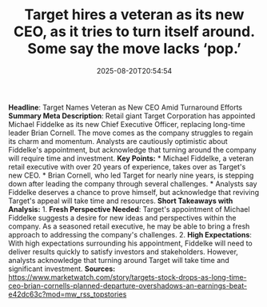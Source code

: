 ﻿---
title: "Target hires a veteran as its new CEO, as it tries to turn itself around. Some say the move lacks ‘pop.’"
date: "2025-08-20T20:54:54"
category: "Markets"
summary: ""
slug: "target hires a veteran as its new ceo as it tries to turn it"
source_urls:
  - "https://www.marketwatch.com/story/targets-stock-drops-as-long-time-ceo-brian-cornells-planned-departure-overshadows-an-earnings-beat-e42dc63c?mod=mw_rss_topstories"
seo:
  title: "Target hires a veteran as its new CEO, as it tries to turn itself around. Some say the move lacks ‘pop.’ | Hash n Hedge"
  description: ""
  keywords: ["news", "markets", "brief"]
---
**Headline**: Target Names Veteran as New CEO Amid Turnaround Efforts  **Summary Meta Description**: Retail giant Target Corporation has appointed Michael Fiddelke as its new Chief Executive Officer, replacing long-time leader Brian Cornell. The move comes as the company struggles to regain its charm and momentum. Analysts are cautiously optimistic about Fiddelke's appointment, but acknowledge that turning around the company will require time and investment.  **Key Points:**  * Michael Fiddelke, a veteran retail executive with over 20 years of experience, takes over as Target's new CEO. * Brian Cornell, who led Target for nearly nine years, is stepping down after leading the company through several challenges. * Analysts say Fiddelke deserves a chance to prove himself, but acknowledge that reviving Target's appeal will take time and resources.  **Short Takeaways with Analysis:**  1. **Fresh Perspective Needed**: Target's appointment of Michael Fiddelke suggests a desire for new ideas and perspectives within the company. As a seasoned retail executive, he may be able to bring a fresh approach to addressing the company's challenges. 2. **High Expectations**: With high expectations surrounding his appointment, Fiddelke will need to deliver results quickly to satisfy investors and stakeholders. However, analysts acknowledge that turning around Target will take time and significant investment.  **Sources:** https://www.marketwatch.com/story/targets-stock-drops-as-long-time-ceo-brian-cornells-planned-departure-overshadows-an-earnings-beat-e42dc63c?mod=mw_rss_topstories 
